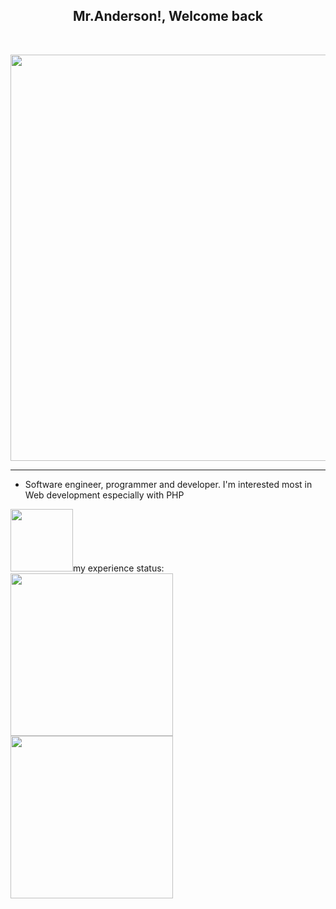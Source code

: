<h2 align="center">Mr.Anderson!, Welcome back</h2> <br>
<p align="center">
 <img src="https://github.com/Mr-M-Moradi/Mr-M-Moradi/assets/167945263/5c0292d5-1a26-44f9-909f-8f54a05311bc" width="650"/>
</p>
<hr>
<ul>
<li>Software engineer, programmer and developer. I'm interested most in Web development especially with PHP </li> 
</ul>
<img src="https://github.com/Mr-M-Moradi/Mr-M-Moradi/assets/167945263/3b06f488-0b57-4389-b7e5-b93edc5bba50" width="100"/>my experience status: <img src="https://github.com/user-attachments/assets/59bc8ea8-30ce-4f65-b987-c89afaa60bad" width="260"/> <img src="https://github.com/user-attachments/assets/116c4f1c-a9ad-4ba2-ab0b-d1dc03ad94db" width="260"/>
